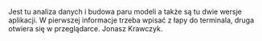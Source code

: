 Jest tu analiza danych i budowa paru modeli a także są tu dwie wersje aplikacji. W pierwszej informacje trzeba wpisać z łapy do terminala, druga otwiera się w przeglądarce. Jonasz Krawczyk.